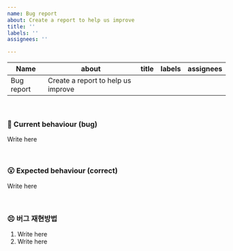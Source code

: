 ```yaml
---
name: Bug report
about: Create a report to help us improve
title: ''
labels: ''
assignees: ''

---
```


| Name       | about                              | title | labels | assignees |
| ---------- | ---------------------------------- | ----- | ------ | --------- |
| Bug report | Create a report to help us improve |       |        |           |

<br/>

### 🤔 Current behaviour (bug)

Write here

<br/>

### 😮 Expected behaviour (correct)

Write here

<br/>

### 😣 버그 재현방법

1. Write here
2. Write here
